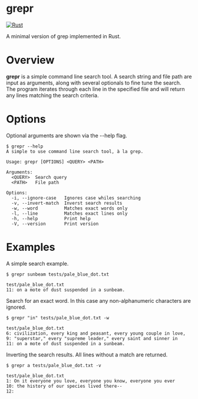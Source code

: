 # grepr

[![Rust](https://github.com/jonduesterhoeft/mgrep/actions/workflows/rust.yml/badge.svg)](https://github.com/jonduesterhoeft/mgrep/actions/workflows/rust.yml)

A minimal version of grep implemented in Rust.

# Overview #
**grepr** is a simple command line search tool. A search string and 
file path are input as arguments, along with several optionals 
to fine tune the search. The program iterates through each line in the
specified file and will return any lines matching the search criteria.

# Options #
Optional arguments are shown via the --help flag.
```console
$ grepr --help
A simple to use command line search tool, à la grep.

Usage: grepr [OPTIONS] <QUERY> <PATH>

Arguments:
  <QUERY>  Search query
  <PATH>   File path

Options:
  -i, --ignore-case   Ignores case whiles searching
  -v, --invert-match  Inverst search results
  -w, --word          Matches exact words only
  -l, --line          Matches exact lines only
  -h, --help          Print help
  -V, --version       Print version
```

# Examples #
A simple search example.
```console
$ grepr sunbeam tests/pale_blue_dot.txt

test/pale_blue_dot.txt
11: on a mote of dust suspended in a sunbeam.
```

Search for an exact word. In this case any non-alphanumeric characters
are ignored.
```console
$ grepr "in" tests/pale_blue_dot.txt -w

test/pale_blue_dot.txt
6: civilization, every king and peasant, every young couple in love, 
9: "superstar," every "supreme leader," every saint and sinner in 
11: on a mote of dust suspended in a sunbeam.

```

Inverting the search results. All lines without a match are returned.
```console
$ grepr a tests/pale_blue_dot.txt -v

test/pale_blue_dot.txt
1: On it everyone you love, everyone you know, everyone you ever 
10: the history of our species lived there--
12: 

```
